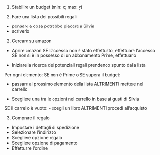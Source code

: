 1. Stabilire un budget (min: x; max: y)
 
2. Fare una lista dei possibili regali
 - pensare a cosa potrebbe piacere a Silvia
 - scriverlo
 

2. Cercare su amazon
 - Aprire amazon
     SE l’accesso non è stato effettuato, effettuare l’accesso
     SE non si è in possesso di un abbonamento Prime, effettuarlo

 - Iniziare la ricerca dei potenziali regali prendendo spunto dalla lista
 
 Per ogni elemento:
  SE non è Prime o SE supera il budget:
   - passare al prossimo elemento della lista
  ALTRIMENTI mettere nel carrello

 - Scegliere una tra le opzioni nel carrello in base ai gusti di Silvia
 
 SE il carrello è vuoto:
     - scegli un libro
 ALTRIMENTI procedi all’acquisto

3. Comprare il regalo
 - Impostare i dettagli di spedizione
  - Selezionare l’indirizzo
 - Scegliere opzione regalo
 - Scegliere opzione di pagamento
 - Effettuare l’ordine